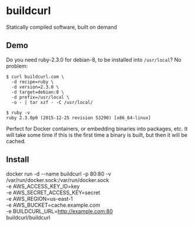 # buildcurl

Statically compiled software, built on demand

## Demo

Do you need ruby-2.3.0 for debian-8, to be installed into `/usr/local`? No problem:

```
$ curl buildcurl.com \
  -d recipe=ruby \
  -d version=2.3.0 \
  -d target=debian:8 \
  -d prefix=/usr/local \
  -o - | tar xzf - -C /usr/local/
```

```
$ ruby -v
ruby 2.3.0p0 (2015-12-25 revision 53290) [x86_64-linux]
```

Perfect for Docker containers, or embedding binaries into packages, etc. It
will take some time if this is the first time a binary is built, but then it
will be cached.

## Install

docker run -d --name buildcurl -p 80:80 -v /var/run/docker.sock:/var/run/docker.sock \
  -e AWS_ACCESS_KEY_ID=key \
  -e AWS_SECRET_ACCESS_KEY=secret \
  -e AWS_REGION=us-east-1 \
  -e AWS_BUCKET=cache.example.com \
  -e BUILDCURL_URL=http://example.com:80 \
  buildcurl/buildcurl
